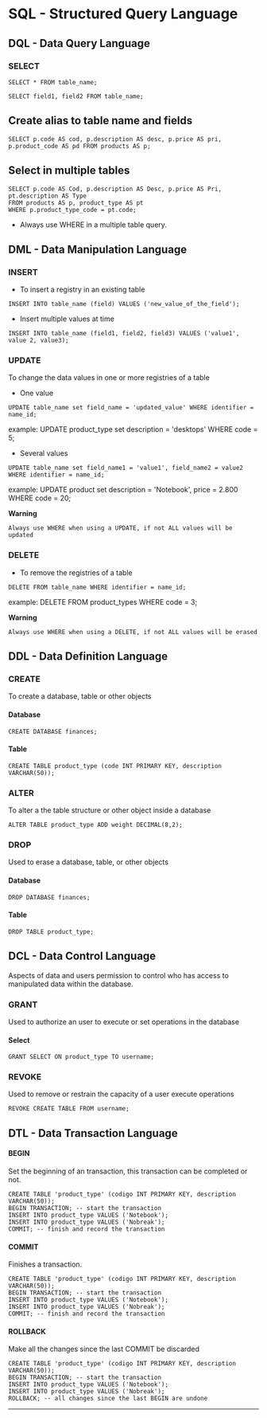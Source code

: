 # SQL - Structured Query Language

## DQL - Data Query Language

### SELECT

```
SELECT * FROM table_name;
```

```
SELECT field1, field2 FROM table_name;
```

## Create alias to table name and fields

```
SELECT p.code AS cod, p.description AS desc, p.price AS pri, p.product_code AS pd FROM products AS p; 
```

## Select in multiple tables
  ```
SELECT p.code AS Cod, p.description AS Desc, p.price AS Pri, pt.description AS Type
FROM products AS p, product_type AS pt
WHERE p.product_type_code = pt.code;
  ```
  * Always use WHERE in a multiple table query.

## DML - Data Manipulation Language

### INSERT
- To insert a registry in an existing table

```
INSERT INTO table_name (field) VALUES ('new_value_of_the_field');
```

- Insert multiple values at time

```
INSERT INTO table_name (field1, field2, field3) VALUES ('value1', value 2, value3);
```

### UPDATE
 To change the data values in one or more registries of a table
 
 * One value
``` 
UPDATE table_name set field_name = 'updated_value' WHERE identifier = name_id;
```
example: UPDATE product_type set description = 'desktops' WHERE code = 5;
    
* Several values
```
UPDATE table_name set field_name1 = 'value1', field_name2 = value2 WHERE identifier = name_id;
```
example: UPDATE product set description = 'Notebook', price = 2.800 WHERE code = 20;

**Warning**

```Always use WHERE when using a UPDATE, if not ALL values will be updated``` 

### DELETE
- To remove the registries of a table

```
DELETE FROM table_name WHERE identifier = name_id;
```
example: DELETE FROM product_types WHERE code = 3;

**Warning**

```Always use WHERE when using a DELETE, if not ALL values will be erased``` 

## DDL - Data Definition Language

### CREATE
To create a database, table or other objects

#### Database
```
CREATE DATABASE finances;

```
#### Table
```
CREATE TABLE product_type (code INT PRIMARY KEY, description VARCHAR(50));
```

### ALTER
To alter a the table structure or other object inside a database
```
ALTER TABLE product_type ADD weight DECIMAL(8,2);
```

### DROP
Used to erase a database, table, or other objects

#### Database
```
DROP DATABASE finances;
```
#### Table
```
DROP TABLE product_type;
```

## DCL - Data Control Language
Aspects of data and users permission to control who has access to manipulated data within the database.

### GRANT
Used to authorize an user to execute or set operations in the database
#### Select
```
GRANT SELECT ON product_type TO username;
```

### REVOKE

Used to remove or restrain the capacity of a user execute operations
```
REVOKE CREATE TABLE FROM username;
```

## DTL - Data Transaction Language
#### BEGIN
Set the beginning of an transaction, this transaction can be completed or not. 
```
CREATE TABLE 'product_type' (codigo INT PRIMARY KEY, description VARCHAR(50));
BEGIN TRANSACTION; -- start the transaction
INSERT INTO product_type VALUES ('Notebook');
INSERT INTO product_type VALUES ('Nobreak');
COMMIT; -- finish and record the transaction
```

#### COMMIT
Finishes a transaction.
```
CREATE TABLE 'product_type' (codigo INT PRIMARY KEY, description VARCHAR(50));
BEGIN TRANSACTION; -- start the transaction
INSERT INTO product_type VALUES ('Notebook');
INSERT INTO product_type VALUES ('Nobreak');
COMMIT; -- finish and record the transaction
```

#### ROLLBACK
Make all the changes since the last COMMIT be discarded
```
CREATE TABLE 'product_type' (codigo INT PRIMARY KEY, description VARCHAR(50));
BEGIN TRANSACTION; -- start the transaction
INSERT INTO product_type VALUES ('Notebook');
INSERT INTO product_type VALUES ('Nobreak');
ROLLBACK; -- all changes since the last BEGIN are undone
```
---


